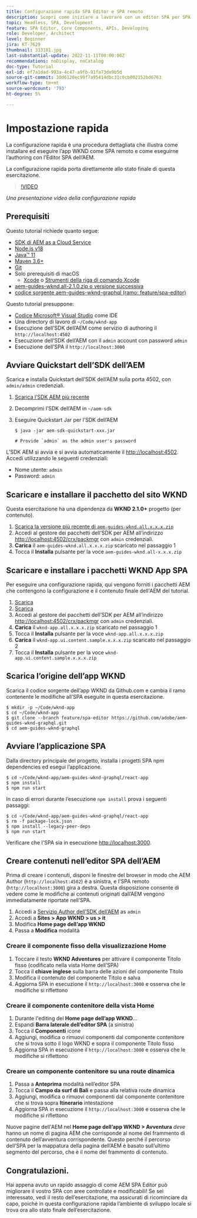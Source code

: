 ```yaml
---
title: Configurazione rapida SPA Editor e SPA remoto
description: Scopri come iniziare a lavorare con un editor SPA per SPA e AEM in 15 minuti.
topic: Headless, SPA, Development
feature: SPA Editor, Core Components, APIs, Developing
role: Developer, Architect
level: Beginner
jira: KT-7629
thumbnail: 333181.jpg
last-substantial-update: 2022-11-11T00:00:00Z
recommendations: noDisplay, noCatalog
doc-type: Tutorial
exl-id: ef7a1dad-993a-4c47-a9fb-91fa73de9b5d
source-git-commit: 30d6120ec99f7a95414dbc31c0cb002152bd6763
workflow-type: tm+mt
source-wordcount: '793'
ht-degree: 5%

---
```


# Impostazione rapida

La configurazione rapida è una procedura dettagliata che illustra come installare ed eseguire l’app WKND come SPA remoto e come eseguirne l’authoring con l’Editor SPA dell’AEM.

La configurazione rapida porta direttamente allo stato finale di questa esercitazione.

>[!VIDEO](https://video.tv.adobe.com/v/333181?quality=12&learn=on)

_Una presentazione video della configurazione rapida_

## Prerequisiti

Questo tutorial richiede quanto segue:

+ [SDK di AEM as a Cloud Service](https://experienceleague.adobe.com/docs/experience-manager-learn/cloud-service/local-development-environment-set-up/aem-runtime.html?lang=en)
+ [Node.js v18](https://nodejs.org/it/)
+ [Java™ 11](https://downloads.experiencecloud.adobe.com/content/software-distribution/en/general.html)
+ [Maven 3.6+](https://maven.apache.org/)
+ [Git](https://git-scm.com/downloads)
+ Solo prerequisiti di macOS
   + [Xcode](https://developer.apple.com/xcode/) o [Strumenti della riga di comando Xcode](https://developer.apple.com/xcode/resources/)
+ [aem-guides-wknd.all-2.1.0.zip o versione successiva](https://github.com/adobe/aem-guides-wknd/releases)
+ [codice sorgente aem-guides-wknd-graphql (ramo: feature/spa-editor)](https://github.com/adobe/aem-guides-wknd-graphql/tree/feature/spa-editor)


Questo tutorial presuppone:

+ [Codice Microsoft® Visual Studio](https://visualstudio.microsoft.com/) come IDE
+ Una directory di lavoro di `~/Code/wknd-app`
+ Esecuzione dell’SDK dell’AEM come servizio di authoring il `http://localhost:4502`
+ Esecuzione dell’SDK dell’AEM con il `admin` account con password `admin`
+ Esecuzione dell’SPA il `http://localhost:3000`

## Avviare Quickstart dell’SDK dell’AEM

Scarica e installa Quickstart dell’SDK dell’AEM sulla porta 4502, con `admin/admin` credenziali.

1. [Scarica l’SDK AEM più recente](https://experience.adobe.com/#/downloads/content/software-distribution/en/aemcloud.html?fulltext=AEM*+SDK*&amp;orderby=%40jcr%3Acontent%2Fjcr%3AlastModified&amp;orderby.sort=desc&amp;layout=list&amp;p.offset=0&amp;p.limit=1)
1. Decomprimi l’SDK dell’AEM in `~/aem-sdk`
1. Eseguire Quickstart Jar per l’SDK dell’AEM

   ```
   $ java -jar aem-sdk-quickstart-xxx.jar
   
   # Provide `admin` as the admin user's password
   ```

L’SDK AEM si avvia e si avvia automaticamente il [http://localhost:4502](Http://localhost:4502). Accedi utilizzando le seguenti credenziali:

+ Nome utente: `admin`
+ Password: `admin`

## Scaricare e installare il pacchetto del sito WKND

Questa esercitazione ha una dipendenza da __WKND 2.1.0+__ progetto (per contenuto).

1. [Scarica la versione più recente di `aem-guides-wknd.all.x.x.x.zip`](https://github.com/adobe/aem-guides-wknd/releases)
1. Accedi al gestore dei pacchetti dell’SDK per AEM all’indirizzo [http://localhost:4502/crx/packmgr](http://localhost:4502/crx/packmgr) con `admin` credenziali.
1. __Carica__ il `aem-guides-wknd.all.x.x.x.zip` scaricato nel passaggio 1
1. Tocca il __Installa__ pulsante per la voce `aem-guides-wknd.all-x.x.x.zip`

## Scaricare e installare i pacchetti WKND App SPA

Per eseguire una configurazione rapida, qui vengono forniti i pacchetti AEM che contengono la configurazione e il contenuto finale dell&#39;AEM del tutorial.

1. [Scarica ](./assets/quick-setup/wknd-app.all-1.0.0-SNAPSHOT.zip)
1. [Scarica ](./assets/quick-setup/wknd-app.ui.content.sample-1.0.1.zip)
1. Accedi al gestore dei pacchetti dell’SDK per AEM all’indirizzo [http://localhost:4502/crx/packmgr](http://localhost:4502/crx/packmgr) con `admin` credenziali.
1. __Carica__ il `wknd-app.all.x.x.x.zip` scaricato nel passaggio 1
1. Tocca il __Installa__ pulsante per la voce `wknd-app.all.x.x.x.zip`
1. __Carica__ il `wknd-app.ui.content.sample.x.x.x.zip` scaricato nel passaggio 2
1. Tocca il __Installa__ pulsante per la voce `wknd-app.ui.content.sample.x.x.x.zip`

## Scarica l’origine dell’app WKND

Scarica il codice sorgente dell’app WKND da Github.com e cambia il ramo contenente le modifiche all’SPA eseguite in questa esercitazione.

```
$ mkdir -p ~/Code/wknd-app
$ cd ~/Code/wknd-app
$ git clone --branch feature/spa-editor https://github.com/adobe/aem-guides-wknd-graphql.git
$ cd aem-guides-wknd-graphql
```

## Avviare l’applicazione SPA

Dalla directory principale del progetto, installa i progetti SPA npm dependencies ed esegui l’applicazione.

```
$ cd ~/Code/wknd-app/aem-guides-wknd-graphql/react-app
$ npm install
$ npm run start
```

In caso di errori durante l’esecuzione `npm install` prova i seguenti passaggi:

```
$ cd ~/Code/wknd-app/aem-guides-wknd-graphql/react-app
$ rm -f package-lock.json
$ npm install --legacy-peer-deps
$ npm run start
```

Verificare che l&#39;SPA sia in esecuzione [http://localhost:3000](Http://localhost:3000).

## Creare contenuti nell’editor SPA dell’AEM

Prima di creare i contenuti, disponi le finestre del browser in modo che AEM Author (`http://localhost:4502`) è a sinistra, e l&#39;SPA remoto (`http://localhost:3000`) gira a destra. Questa disposizione consente di vedere come le modifiche ai contenuti originati dall’AEM vengono immediatamente riportate nell’SPA.

1. Accedi a [Servizio Author dell’SDK dell’AEM](Http://localhost:4502) as `admin`
1. Accedi a __Sites > App WKND > us > it__
1. Modifica __Home page dell’app WKND__
1. Passa a __Modifica__ modalità

### Creare il componente fisso della visualizzazione Home

1. Toccare il testo __WKND Adventures__ per attivare il componente Titolo fisso (codificato nella vista Home dell’SPA)
1. Tocca il __chiave inglese__ sulla barra delle azioni del componente Titolo
1. Modifica il contenuto del componente Titolo e salva
1. Aggiorna SPA in esecuzione il `http://localhost:3000` e osserva che le modifiche si riflettono

### Creare il componente contenitore della vista Home

1. Durante l&#39;editing del __Home page dell’app WKND__...
1. Espandi __Barra laterale dell’editor SPA__ (a sinistra)
1. Tocca il __Componenti__ icone
1. Aggiungi, modifica o rimuovi componenti dal componente contenitore che si trova sotto il logo WKND e sopra il componente Titolo fisso
1. Aggiorna SPA in esecuzione il `http://localhost:3000` e osserva che le modifiche si riflettono

### Creare un componente contenitore su una route dinamica

1. Passa a __Anteprima__ modalità nell’editor SPA
1. Tocca il __Campo da surf di Bali__ e passa alla relativa route dinamica
1. Aggiungi, modifica o rimuovi componenti dal componente contenitore che si trova sopra __Itinerario__ intestazione
1. Aggiorna SPA in esecuzione il `http://localhost:3000` e osserva che le modifiche si riflettono

Nuove pagine dell&#39;AEM nel __Home page dell’app WKND > Avventura__ _deve_ hanno un nome di pagina AEM che corrisponde al nome del frammento di contenuto dell’avventura corrispondente. Questo perché il percorso dell’SPA per la mappatura della pagina dell’AEM è basato sull’ultimo segmento del percorso, che è il nome del frammento di contenuto.

## Congratulazioni.

Hai appena avuto un rapido assaggio di come AEM SPA Editor può migliorare il vostro SPA con aree controllate e modificabili! Se sei interessato, vedi il resto dell’esercitazione, ma assicurati di ricominciare da capo, poiché in questa configurazione rapida l’ambiente di sviluppo locale si trova ora allo stato finale dell’esercitazione.
